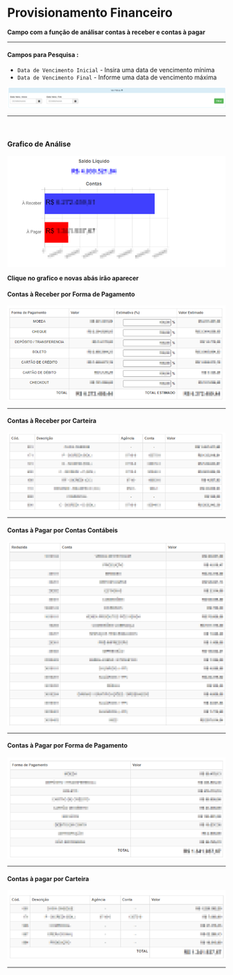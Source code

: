 # Provisionamento Financeiro
**Campo com a função de análisar contas à receber e contas à pagar**
***

#### **Campos para Pesquisa :**

* `Data de Vencimento Inicial` - Insira uma data de vencimento mínima
* `Data de Vencimento Final` - Informe uma data de vencimento máxima

![](../../../img/pesquisaPequena.png)
***
<br>

### **Grafico de Análise**

![](../../../img/like.png)

**Clique no grafico e novas abás irão aparecer**


#### **Contas à Receber por Forma de Pagamento**

![](../../../img/contasAReceber.png)
***

#### **Contas à Receber por Carteira**

![](../../../img/contasAReceberPorCarteira.png)
***

#### **Contas à Pagar por Contas Contábeis**

![](../../../img/contasAPagarContabeis.png)
***

#### **Contas à Pagar por Forma de Pagamento**

![](../../../img/euvoumorrer.png)
***

#### **Contas à pagar por Carteira**

![](../../../img/contasAPagarCarteira.png)
***
